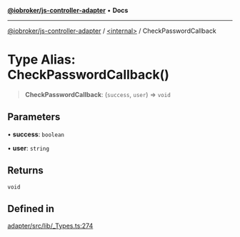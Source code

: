 [**@iobroker/js-controller-adapter**](../../README.md) • **Docs**

***

[@iobroker/js-controller-adapter](../../globals.md) / [\<internal\>](../README.md) / CheckPasswordCallback

# Type Alias: CheckPasswordCallback()

> **CheckPasswordCallback**: (`success`, `user`) => `void`

## Parameters

• **success**: `boolean`

• **user**: `string`

## Returns

`void`

## Defined in

[adapter/src/lib/\_Types.ts:274](https://github.com/ioBroker/ioBroker.js-controller/blob/d7f4b912895e80ffd4c1cbb49decb1de7c0e8ca3/packages/adapter/src/lib/_Types.ts#L274)
